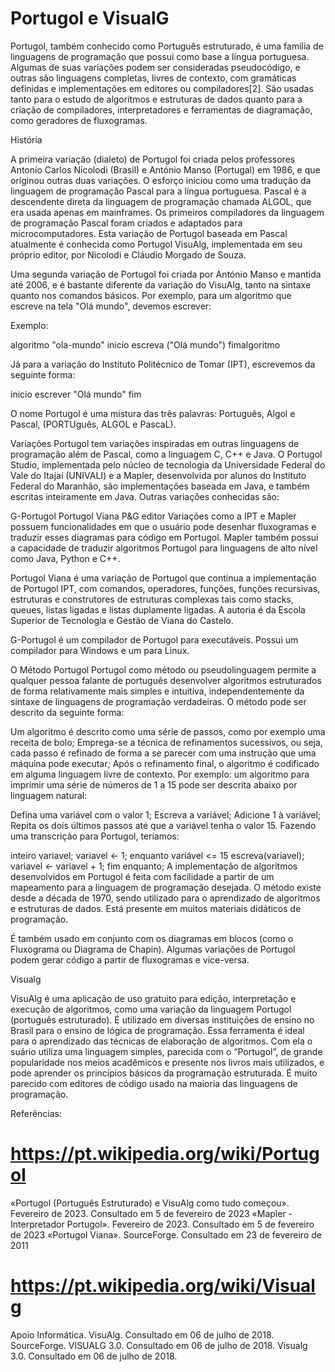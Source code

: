 # Portugol e VisualG

Portugol, também conhecido como Português estruturado, é uma família de linguagens de programação que possui como base a língua portuguesa. Algumas de suas variações podem ser consideradas pseudocódigo, e outras são linguagens completas, livres de contexto, com gramáticas definidas e implementações em editores ou compiladores[2]. São usadas tanto para o estudo de algoritmos e estruturas de dados quanto para a criação de compiladores, interpretadores e ferramentas de diagramação, como geradores de fluxogramas.

História

A primeira variação (dialeto) de Portugol foi criada pelos professores Antonio Carlos Nicolodi (Brasil) e António Manso (Portugal) em 1986, e que originou outras duas variações. O esforço iniciou como uma tradução da linguagem de programação Pascal para a língua portuguesa. Pascal é a descendente direta da linguagem de programação chamada ALGOL, que era usada apenas em mainframes. Os primeiros compiladores da linguagem de programação Pascal foram criados e adaptados para microcomputadores. Esta variação de Portugol baseada em Pascal atualmente é conhecida como Portugol VisuAlg, implementada em seu próprio editor, por Nicolodi e Cláudio Morgado de Souza.

Uma segunda variação de Portugol foi criada por António Manso e mantida até 2006, e é bastante diferente da variação do VisuAlg, tanto na sintaxe quanto nos comandos básicos. Por exemplo, para um algoritmo que escreve na tela "Olá mundo", devemos escrever:

Exemplo: 

algoritmo "ola-mundo"
inicio
  escreva ("Olá mundo")
fimalgoritmo

Já para a variação do Instituto Politécnico de Tomar (IPT), escrevemos da seguinte forma:

inicio
  escrever "Olá mundo"
fim

O nome Portugol é uma mistura das três palavras: Português, Algol e Pascal, (PORTUguês, ALGOL e PascaL).

Variações
Portugol tem variações inspiradas em outras linguagens de programação além de Pascal, como a linguagem C, C++ e Java. O Portugol Studio, implementada pelo núcleo de tecnologia da Universidade Federal do Vale do Itajaí (UNIVALI) e a Mapler, desenvolvida por alunos do Instituto Federal do Maranhão, são implementações baseada em Java, e também escritas inteiramente em Java. Outras variações conhecidas são:

G-Portugol
Portugol Viana
P&G editor
Variações como a IPT e Mapler possuem funcionalidades em que o usuário pode desenhar fluxogramas e traduzir esses diagramas para código em Portugol. Mapler também possui a capacidade de traduzir algoritmos Portugol para linguagens de alto nível como Java, Python e C++.

Portugol Viana é uma variação de Portugol que continua a implementação de Portugol IPT, com comandos, operadores, funções, funções recursivas, estruturas e construtores de estruturas complexas tais como stacks, queues, listas ligadas e listas duplamente ligadas. A autoria é da Escola Superior de Tecnologia e Gestão de Viana do Castelo.

G-Portugol é um compilador de Portugol para executáveis. Possui um compilador para Windows e um para Linux.

O Método Portugol
Portugol como método ou pseudolinguagem permite a qualquer pessoa falante de português desenvolver algoritmos estruturados de forma relativamente mais simples e intuitiva, independentemente da sintaxe de linguagens de programação verdadeiras. O método pode ser descrito da seguinte forma:

Um algoritmo é descrito como uma série de passos, como por exemplo uma receita de bolo;
Emprega-se a técnica de refinamentos sucessivos, ou seja, cada passo é refinado de forma a se parecer com uma instrução que uma máquina pode executar;
Após o refinamento final, o algoritmo é codificado em alguma linguagem livre de contexto.
Por exemplo: um algoritmo para imprimir uma série de números de 1 a 15 pode ser descrita abaixo por linguagem natural:

Defina uma variável com o valor 1;
Escreva a variável;
Adicione 1 à variável;
Repita os dois últimos passos até que a variável tenha o valor 15.
Fazendo uma transcrição para Portugol, teríamos:

inteiro variavel;
variavel <- 1;
enquanto variável <= 15
  escreva(variavel);
  variavel <- variavel + 1;
fim enquanto;
A implementação de algoritmos desenvolvidos em Portugol é feita com facilidade a partir de um mapeamento para a linguagem de programação desejada. O método existe desde a década de 1970, sendo utilizado para o aprendizado de algoritmos e estruturas de dados. Está presente em muitos materiais didáticos de programação.

É também usado em conjunto com os diagramas em blocos (como o Fluxograma ou Diagrama de Chapin). Algumas variações de Portugol podem gerar código a partir de fluxogramas e vice-versa.


Visualg


VisuAlg é uma aplicação de uso gratuito para edição, interpretação e execução de algoritmos, como uma variação da linguagem Portugol (português estruturado). É utilizado em diversas instituições de ensino no Brasil para o ensino de lógica de programação.
Essa ferramenta é ideal para o aprendizado das técnicas de elaboração de algoritmos. Com ela o suário utiliza uma linguagem simples, parecida com o “Portugol”, de grande popularidade nos meios acadêmicos e presente nos livros mais utilizados, e pode aprender os princípios básicos da programação estruturada. É muito parecido com editores de código usado na maioria das linguagens de programação.


Referências:
 
# https://pt.wikipedia.org/wiki/Portugol
 «Portugol (Português Estruturado) e VisuAlg como tudo começou». Fevereiro de 2023. Consultado em 5 de fevereiro de 2023
 «Mapler - Interpretador Portugol». Fevereiro de 2023. Consultado em 5 de fevereiro de 2023
 «Portugol Viana». SourceForge. Consultado em 23 de fevereiro de 2011
# https://pt.wikipedia.org/wiki/Visualg
Apoio Informática. VisuAlg. Consultado em 06 de julho de 2018.
SourceForge. VISUALG 3.0. Consultado em 06 de julho de 2018.
Visualg 3.0. Consultado em 06 de julho de 2018.
